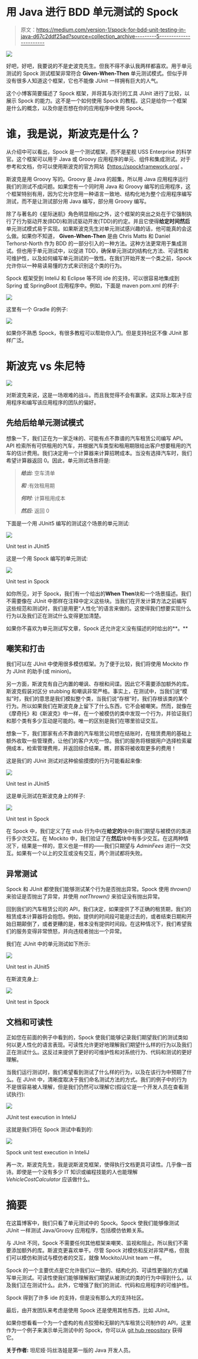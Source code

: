 # 用 Java 进行 BDD 单元测试的 Spock

> 原文：<https://medium.com/version-1/spock-for-bdd-unit-testing-in-java-d67c2ddf25ad?source=collection_archive---------5----------------------->

![](img/5701f1ea0668b5f641f23f2bddb60aa2.png)

好吧，好吧，我要说的不是史波克先生。但我不得不承认我两样都喜欢。用于单元测试的 Spock 测试框架非常符合 **Given-When-Then** 单元测试模式。但似乎并没有很多人知道这个框架，它也不能像 JUnit 一样拥有巨大的人气。

这个小博客简要描述了 Spock 框架，并将其与流行的工具 JUnit 进行了比较，以展示 Spock 的能力。这不是一个如何使用 Spock 的教程。这只是给你一个框架是什么的概念，以及你是否想在你的应用程序中使用 Spock。

# **谁，我是说，斯波克是什么？**

从介绍中可以看出，Spock 是一个测试框架，而不是星舰 USS Enterprise 的科学官。这个框架可以用于 Java 或 Groovy 应用程序的单元、组件和集成测试。对于参考和文档，你可以使用斯波克的官方网站【https://spockframework.org/ 。

斯波克是用 Groovy 写的。Groovy 是 Java 的超集，所以用 Java 应用程序运行我们的测试不成问题。如果您有一个同时用 Java 和 Groovy 编写的应用程序，这个框架特别有用，因为它允许您用一种语言一致地、结构化地为整个应用程序编写测试，而不是让测试部分用 Java 编写，部分用 Groovy 编写。

除了与著名的《星际迷航》角色明显相似之外，这个框架的突出之处在于它强制执行了行为驱动开发(BDD)和测试驱动开发(TDD)的约定。并且它使得**给定时间然后**单元测试模式易于实现。如果斯波克先生对单元测试感兴趣的话，他可能真的会这么做。如果你不知道， **Given-When-Then** 是由 Chris Matts 和 Daniel Terhorst-North 作为 BDD 的一部分引入的一种方法。这种方法更常用于集成测试。但也用于单元测试中，以促进 TDD，确保单元测试的结构化方法、可读性和可维护性，以及如何编写单元测试的一致性。在我们开始开发一个类之前，Spock 允许你以一种易读易懂的方式来识别这个类的行为。

Spock 框架受到 InteliJ 和 Eclipse 等不同 ide 的支持，可以很容易地集成到 Spring 或 SpringBoot 应用程序中。例如，下面是 maven pom.xml 的样子:

![](img/3cc5934c5afc5d7ec9461875799bb23c.png)

这里有一个 Gradle 的例子:

![](img/858efc189c870d2745d1e4b89b7bb485.png)

如果你不熟悉 Spock，有很多教程可以帮助你入门。但是支持社区不像 JUnit 那样广泛。

# **斯波克 vs 朱尼特**

![](img/31a177b1c6da4907f441d5472fa29876.png)

对斯波克来说，这是一场艰难的战斗。而且我觉得不会有赢家。这实际上取决于应用程序和编写该应用程序的团队的偏好。

## 先给后给单元测试模式

想象一下，我们正在为一家乏味的、可能有点不靠谱的汽车租赁公司编写 API。API 检索所有可供租用的汽车，并根据汽车类型和租用期限给出客户想要租用的汽车的估计费用。我们决定用一个计算器来计算招聘成本。当没有选择汽车时，我们希望计算器返回 0。因此，单元测试场景将是:

> ***给出:*** 空车清单
> 
> ***和*** :有效租用期
> 
> ***何时:*** 计算租用成本
> 
> ***然后:*** 返回 0

下面是一个用 JUnit5 编写的测试这个场景的单元测试:

![](img/4a2ea38920111ea46071ae53f8d1289b.png)

Unit test in JUnit5

这是一个用 Spock 编写的单元测试:

![](img/bc96aedbc80895ff7c511c41b1b5c670.png)

Unit test in Spock

如你所见，对于 Spock，我们有一个给出的**When Then**块和一个场景描述。我们不需要像在 JUnit 中那样在注释中定义这些块。当我们在开发计算方法之前编写这些规范和测试时，我们是用更“人性化”的语言来做的。这使得我们想要实现什么行为以及我们正在测试什么变得更加清楚。

如果你不喜欢为单元测试写文章，Spock 还允许定义没有描述的时给出的**。**

## 嘲笑和打击

我们可以在 JUnit 中使用很多模仿框架。为了便于比较，我们将使用 Mockito 作为 JUnit 的助手(或 minion)。

另一方面，斯波克有自己内置的嘲讽、存根和间谍。因此它不需要添加额外的库。斯波克假装对区分 stubbing 和嘲讽非常严格。事实上，在测试中，当我们说“模拟”时，我们的意思是我们模拟整个类，当我们说“存根”时，我们存根该类的某个行为。所以如果我们在斯波克身上留下了什么东西，它不会被嘲笑。然而，就像在《摩奇托》和《斯波克》中一样，在一个被模仿的类中发现一个行为，并验证我们和那个类有多少互动是可能的。唯一的区别是我们在哪里验证交互。

想象一下，我们那家有点不靠谱的汽车租赁公司想在结账时，在租赁费用的基础上额外收取一些管理费，让他们的客户大吃一惊。我们的服务将根据用户选择检索雇佣成本，检索管理费用，并返回综合结果。瞧，顾客将被收取更多的费用！

这是我们的 JUnit 测试对这种偷偷摸摸的行为可能看起来像:

![](img/aef5815731f8360cf6c6b6cb08e000e3.png)

Unit test in JUnit5

这是单元测试在斯波克身上的样子:

![](img/4d3ef258ded4cd15cf572ae913907ec9.png)

Unit test in Spock

在 Spock 中，我们定义了在 stub 行为中(在**给定的**块中)我们期望与被模仿的类进行多少次交互。在 Mockito 中，我们验证了在**然后**块中有多少交互。在这两种情况下，结果是一样的，意义也是一样的——我们只期望与 *AdminFees* 进行一次交互。如果有一个以上的交互或没有交互，两个测试都将失败。

## 异常测试

Spock 和 JUnit 都使我们能够测试某个行为是否抛出异常。Spock 使用 *thrown()* 来验证是否抛出了异常，并使用 *notThrown()* 来验证没有抛出异常。

回到我们的汽车租赁公司的 API，我们决定，如果提供了不正确的租赁期，我们的租赁成本计算器将会抱怨。例如，提供的时间段可能是过去的，或者结束日期和开始日期颠倒了，或者更糟的是，根本没有提供时间段。在这种情况下，我们希望我们的服务变得非常愤怒，并向违规者抛出一个异常。

我们在 JUnit 中的单元测试如下所示:

![](img/2341058301360af9b4cbd79871932021.png)

Unit test in JUnit5

在斯波克身上:

![](img/c8e36fcaa38b2ea2d7712be2e315133b.png)

Unit test in Spock

## 文档和可读性

正如您在前面的例子中看到的，Spock 使我们能够记录我们期望我们的测试类如何以更人性化的语言表现。可读性允许更好地理解我们期望什么样的行为以及我们正在测试什么。这反过来提供了更好的可维护性和对系统行为、代码和测试的更好理解。

当我们运行测试时，我们希望看到测试了什么样的行为，以及在该行为中预期了什么。在 JUnit 中，清晰度取决于我们命名测试方法的方式。我们的例子中的行为不是很容易被人理解，但是我们仍然可以理解它(假设它是一个开发人员在查看测试执行):

![](img/7bdc5f290398986d825e44e7319f4294.png)

JUnit test execution in InteliJ

这就是我们将在 Spock 测试中看到的:

![](img/13320f993abf2efe2ae5ab74cf0eb799.png)

Spock unit test execution in InteliJ

再一次，斯波克先生，我是说斯波克框架，使得执行文档更具可读性。几乎像一首诗。即使是一个没有多少 IT 知识或编程技能的人也能理解 *VehicleCostCalculator* 应该做什么。

# 摘要

在这篇博客中，我们只看了单元测试中的 Spock。Spock 使我们能够像测试 JUnit 一样测试 Java/Groovy 应用程序，包括模仿依赖关系。

与 JUnit 不同，Spock 不需要任何其他框架来嘲笑、监视和阻止。所以我们不需要添加额外的库。斯波克更喜欢单干。尽管 Spock 对模仿和反对非常严格，但我们可以模仿和测试与模仿者的交互，就像 Mockito/JUnit team 一样。

Spock 的一个主要优点是它允许我们以一致的、结构化的、可读性更强的方式编写单元测试。可读性使我们能够理解我们期望从被测试的类的行为中得到什么，以及我们正在测试什么。此外，它增强了我们的测试、代码和应用程序的可维护性。

Spock 得到了许多 ide 的支持，但是没有那么大的支持社区。

最后，由开发团队来考虑是使用 Spock 还是使用其他东西，比如 JUnit。

如果你想看看一个为一个虚构的有点狡猾和无聊的汽车租赁公司制作的 API，这里作为一个例子来演示单元测试中的 Spock，你可以从 [git hub repository](https://github.com/TMaslova-Howl/DodgyVehicleHireExample/tree/master) 获得它。

**关于作者:** 坦尼娅·玛丝洛娃是第一版的 Java 开发人员。
